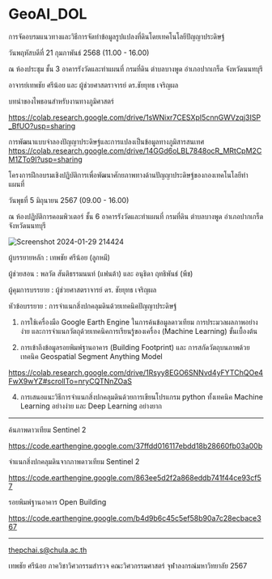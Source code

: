 # GeoAI_DOL

การจัดอบรมแนวทางและวิธีการจัดทำข้อมูลรูปแปลงที่ดินโดยเทคโนโลยีปัญญาประดิษฐ์

วันพฤหัสบดีที่ 21 กุมภาพันธ์ 2568 (11.00 - 16.00)

ณ ห้องประชุม ชั้น 3 อาคารรังวัดและทำแผนที่ กรมที่ดิน ตำบลบางพูด อำเภอปากเกร็ด จังหวัดนนทบุรี

อาจารย์เทพชัย ศรีน้อย และ ผู้ช่วยศาสตราจารย์ ดร.ชัยยุทธ เจริญผล

บทนำของไพธอนสำหรับงานทางภูมิศาสตร์

https://colab.research.google.com/drive/1sWNixr7CESXpI5cnnGWVzqj3ISP_BfUO?usp=sharing

การพัฒนาแบบจำลองปัญญาประดิษฐ์และการแปลงเป็นข้อมูลทางภูมิสารสนเทศ
https://colab.research.google.com/drive/14GGd6oLBL7848ocR_MRtCpM2CM1ZTo9I?usp=sharing


โครงการฝึกอบรมเชิงปฏิบัติการเพื่อพัฒนาศักยภาพทางด้านปัญญาประดิษฐ์ของกองเทคโนโลยีทำแผนที่ 

วันพุธที่ 5 มิถุนายน 2567 (09.00 - 16.00)

ณ ห้องปฏิบัติการคอมพิวเตอร์ ชั้น 6 อาคารรังวัดและทำแผนที่ กรมที่ดิน ตำบลบางพูด อำเภอปากเกร็ด จังหวัดนนทบุรี

![Screenshot 2024-01-29 214424](https://github.com/lookmeebbear/GeoAI_DOL/assets/88705136/11e57b81-0d9a-4fe6-b3e5-a85f2c33ecb9)



ผู้บรรยายหลัก : เทพชัย ศรีน้อย (ลูกหมี)

ผู้ช่วยสอน :  พลวัต สันติธรรมนนท์ (แฟนต้า) และ อนุธิดา ฤทธิพันธ์ (พีช)

ผู้คุมการบรรยาย : ผู้ช่วยศาสตราจารย์ ดร. ชัยยุทธ เจริญผล 

หัวข้อบรรยาย : การจำแนกสิ่งปกคลุมดินด้วยเทคนิคปัญญาประดิษฐ์

  1. การใช้เครื่องมือ Google Earth Engine ในการค้นข้อมูลดาวเทียม การประมวลผลภาพอย่างง่าย และการจำแนกวัตถุด้วยเทคนิคการเรียนรู้ของเครื่อง (Machine Learning) ขั้นเบื้องต้น

  2. การเข้าถึงข้อมูลรอยพิมพ์ฐานอาคาร (Building Footprint) และ การสกัดวัตถุบนภาพด้วยเทคนิค Geospatial Segment Anything Model

   https://colab.research.google.com/drive/1Rsyy8EGO6SNNvd4yFYTChQOe4FwX9wYZ#scrollTo=nryCQTNnZOaS

  4. การเสนอแนะวิธีการจำแนกสิ่งปกคลุมดินด้วยการเขียนโปรแกรม python ทั้งเทคนิค Machine Learning อย่างง่าย และ Deep Learning อย่างยาก

-------------------------------------------------------------------------------------------------------------------------------------------------

ค้นภาพดาวเทียม Sentinel 2

https://code.earthengine.google.com/37ffdd016117ebdd18b28660fb03a00b

จำแนกสิ่งปกคลุมดินจากภาพดาวเทียม Sentinel 2

https://code.earthengine.google.com/863ee5d2f2a868eddb741f44ce93cf57

รอยพิมพ์ฐานอาคาร Open Building

https://code.earthengine.google.com/b4d9b6c45c5ef58b90a7c28ecbace367

-------------------------------------------------------------------------------------------------------------------------------------------------

thepchai.s@chula.ac.th

เทพชัย ศรีน้อย ภาควิชาวิศวกรรมสำรวจ คณะวิศวกรรมศาสตร์ จุฬาลงกรณ์มหาวิทยาลัย 2567
